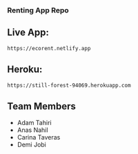 ### Renting App Repo 

## Live App:

```
https://ecorent.netlify.app
```

## Heroku:

```
https://still-forest-94069.herokuapp.com
```


## Team Members

* Adam Tahiri
* Anas Nahil
* Carina Taveras
* Demi Jobi
